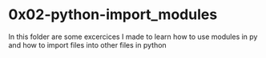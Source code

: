# 0x02-python-import_modules

In this folder are some excercices I made to learn how to use modules in py and how to import files into other files in python